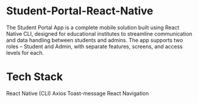 # Student-Portal-React-Native
The Student Portal App is a complete mobile solution built using React Native CLI, designed for educational institutes to streamline communication and data handling between students and admins. The app supports two roles – Student and Admin, with separate features, screens, and access levels for each.
# Tech Stack
React Native (CLI)
Axios
Toast-message
React Navigation
